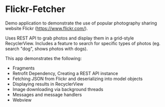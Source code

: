# Flickr-Fetcher

Demo application to demonstrate the use of popular photography sharing website Flickr (https://www.flickr.com/). 

Uses REST API to grab photos and display them in a grid-style RecyclerView.
Includes a feature to search for specific types of photos (eg. search "dog", shows photos with dogs).

This app demonstrates the following:
- Fragments
- Retrofit Dependency, Creating a REST API instance
- Fetching JSON from Flickr and deserializing into model objects
- Displaying results in RecyclerView
- Image downloading via background threads
- Messages and message handlers
- Webview
